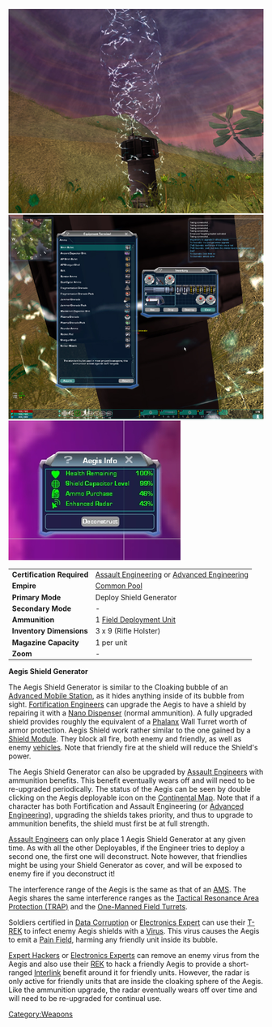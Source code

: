 ![](images/AegisGenerator.jpg "fig:AegisGenerator.jpg")
![](images/AegisAmmo.jpg "fig:AegisAmmo.jpg")
![](images/AegisInfo.jpg "fig:AegisInfo.jpg")

|                            |                                                                                                  |
| -------------------------- | ------------------------------------------------------------------------------------------------ |
| **Certification Required** | [Assault Engineering](Assault_Engineering.md) or [Advanced Engineering](Advanced_Engineering.md) |
| **Empire**                 | [Common Pool](Common_Pool.md)                                                                    |
| **Primary Mode**           | Deploy Shield Generator                                                                          |
| **Secondary Mode**         | \-                                                                                               |
| **Ammunition**             | 1 [Field Deployment Unit](Field_Deployment_Unit.md)                                              |
| **Inventory Dimensions**   | 3 x 9 (Rifle Holster)                                                                            |
| **Magazine Capacity**      | 1 per unit                                                                                       |
| **Zoom**                   | \-                                                                                               |

**Aegis Shield Generator**

The Aegis Shield Generator is similar to the Cloaking bubble of an
[Advanced Mobile Station](Advanced_Mobile_Station.md), as it
hides anything inside of its bubble from sight. [Fortification
Engineers](Fortification_Engineering.md) can upgrade the Aegis
to have a shield by repairing it with a [Nano
Dispenser](Nano_Dispenser.md) (normal ammunition). A fully
upgraded shield provides roughly the equivalent of a
[Phalanx](Phalanx.md) Wall Turret worth of armor protection.
Aegis Shield work rather similar to the one gained by a [Shield
Module](Shield_Module.md). They block all fire, both enemy and
friendly, as well as enemy [vehicles](Vehicle.md). Note that
friendly fire at the shield will reduce the Shield's power.

The Aegis Shield Generator can also be upgraded by [Assault
Engineers](Assault_Engineering.md) with ammunition benefits.
This benefit eventually wears off and will need to be re-upgraded
periodically. The status of the Aegis can be seen by double clicking on
the Aegis deployable icon on the [Continental
Map](Continental_Map.md). Note that if a character has both
Fortification and Assault Engineering (or [Advanced
Engineering](Advanced_Engineering.md)), upgrading the shields
takes priority, and thus to upgrade to ammunition benefits, the shield
must first be at full strength.

[Assault Engineers](Assault_Engineering.md) can only place 1
Aegis Shield Generator at any given time. As with all the other
Deployables, if the Engineer tries to deploy a second one, the first one
will deconstruct. Note however, that friendlies might be using your
Shield Generator as cover, and will be exposed to enemy fire if you
deconstruct it!

The interference range of the Aegis is the same as that of an
[AMS](Advanced_Mobile_Station.md). The Aegis shares the same
interference ranges as the [Tactical Resonance Area Protection
(TRAP)](Tactical_Resonance_Area_Protection.md) and the
[One-Manned Field Turrets](One-Manned_Field_Turret.md).

Soldiers certified in [Data Corruption](Data_Corruption.md) or
[Electronics Expert](Electronics_Expert.md) can use their
[T-REK](T-REK.md) to infect enemy Aegis shields with a
[Virus](Virus.md). This virus causes the Aegis to emit a [Pain
Field](Pain_Field.md), harming any friendly unit inside its
bubble.

[Expert Hackers](Expert_Hacking.md) or [Electronics
Experts](Electronics_Expert.md) can remove an enemy virus from
the Aegis and also use their [REK](Remote_Electronics_Kit.md) to hack a friendly
Aegis to provide a short-ranged [Interlink](Interlink.md)
benefit around it for friendly units. However, the radar is only active
for friendly units that are inside the cloaking sphere of the Aegis.
Like the ammunition upgrade, the radar eventually wears off over time
and will need to be re-upgraded for continual use.

[Category:Weapons](Category:Weapons.md)
